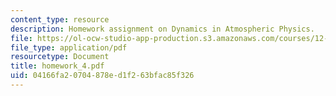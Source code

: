 ```yaml
---
content_type: resource
description: Homework assignment on Dynamics in Atmospheric Physics.
file: https://ol-ocw-studio-app-production.s3.amazonaws.com/courses/12-810-dynamics-of-the-atmosphere-spring-2008/04166fa20704878ed1f263bfac85f326_homework_4.pdf
file_type: application/pdf
resourcetype: Document
title: homework_4.pdf
uid: 04166fa2-0704-878e-d1f2-63bfac85f326
---
```

